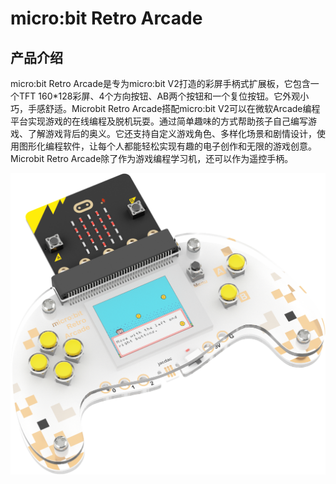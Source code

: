 # micro:bit Retro Arcade

## 产品介绍

micro:bit Retro Arcade是专为micro:bit V2打造的彩屏手柄式扩展板，它包含一个TFT 160*128彩屏、4个方向按钮、AB两个按钮和一个复位按钮。它外观小巧，手感舒适。Microbit Retro Arcade搭配micro:bit V2可以在微软Arcade编程平台实现游戏的在线编程及脱机玩耍。通过简单趣味的方式帮助孩子自己编写游戏、了解游戏背后的奥义。它还支持自定义游戏角色、多样化场景和剧情设计，使用图形化编程软件，让每个人都能轻松实现有趣的电子创作和无限的游戏创意。
Microbit Retro Arcade除了作为游戏编程学习机，还可以作为遥控手柄。

![](./images/microbit-retro-arcade-01.png)
